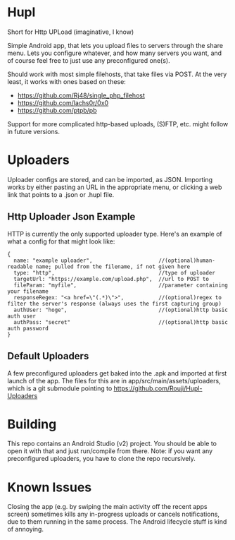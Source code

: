 # Hupl
Short for Http UPLoad (imaginative, I know)

Simple Android app, that lets you upload files to servers through the share menu. 
Lets you configure whatever, and how many servers you want, and of course feel free to just use any preconfigured one(s).

Should work with most simple filehosts, that take files via POST. At the very least, it works with ones based on these:
* https://github.com/Rj48/single_php_filehost
* https://github.com/lachs0r/0x0
* https://github.com/ptpb/pb

Support for more complicated http-based uploads, (S)FTP, etc. might follow in future versions.

# Uploaders
Uploader configs are stored, and can be imported, as JSON.
Importing works by either pasting an URL in the appropriate menu, or clicking a web link that points to a .json or .hupl file.

## Http Uploader Json Example
HTTP is currently the only supported uploader type. Here's an example of what a config for that might look like:
```
{
  name: "example uploader",                     //(optional)human-readable name; pulled from the filename, if not given here 
  type: "http",                                 //type of uploader
  targetUrl: "https://example.com/upload.php",  //url to POST to
  fileParam: "myfile",                          //parameter containing your filename
  responseRegex: "<a href=\"(.*)\">",           //(optional)regex to filter the server's response (always uses the first capturing group)
  authUser: "hoge",                             //(optional)http basic auth user
  authPass: "secret"                            //(optional)http basic auth password
}
```

## Default Uploaders
A few preconfigured uploaders get baked into the .apk and imported at first launch of the app. The files for this are in app/src/main/assets/uploaders, which is a git submodule pointing to https://github.com/Rouji/Hupl-Uploaders

# Building
This repo contains an Android Studio (v2) project. You should be able to open it with that and just run/compile from there. 
Note: if you want any preconfigured uploaders, you have to clone the repo recursively.

# Known Issues
Closing the app (e.g. by swiping the main activity off the recent apps screen) sometimes kills any in-progress uploads or cancels notifications, due to them running in the same process. The Android lifecycle stuff is kind of annoying.

